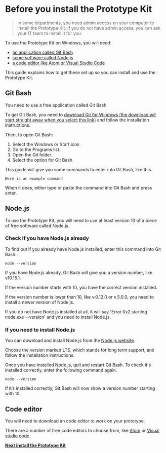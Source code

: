 # Before you install the Prototype Kit

> In some departments, you need admin access on your computer to install the Prototype Kit. If you do not have admin access, you can ask your IT team to install it for you.

To use the Prototype Kit on Windows, you will need:

- [an application called Git Bash](#git-bash)
- [some software called Node.js](#node)
- [a code editor like Atom or Visual Studio Code](#code-editor)

This guide explains how to get these set up so you can install and use the Prototype Kit.

## Git Bash

You need to use a free application called Git Bash.

To get Git Bash, you need to [download Git for Windows (the download will start straight away when you select this link)](https://git-scm.com/download/win) and follow the installation instructions.

Then, to open Git Bash:

1. Select the Windows or Start icon.
2. Go to the Programs list.
3. Open the Git folder.
4. Select the option for Git Bash.

This guide will give you some commands to enter into Git Bash, like this.

`Here is an example command`

When it does, either type or paste the command into Git Bash and press enter.

<h2 id="node"> Node.js </h2>

To use the Prototype Kit, you will need to use at least version 10 of a piece of free software called Node.js.

### Check if you have Node.js already

To find out if you already have Node.js installed, enter this command into Git Bash.

`node --version`

If you have Node.js already, Git Bash will give you a version number, like v10.15.1.

If the version number starts with 10, you have the correct version installed.

If the version number is lower than 10, like v.0.12.0 or v.5.0.0, you need to install a newer version of Node.js.

If you do not have Node.js installed at all, it will say 'Error 0x2 starting node.exe --version' and you need to install Node.js.

### If you need to install Node.js

You can download and install Node.js from the [Node.js website](https://nodejs.org/en/).

Choose the version marked LTS, which stands for long term support, and follow the installation instructions.

Once you have installed Node.js, quit and restart Git Bash. To check it's installed correctly, enter the following command again.

`node --version`

If it’s installed correctly, Git Bash will now show a version number starting with 10.

## Code editor

You will need to download an code editor to work on your prototype.

There are a number of free code editors to choose from, like [Atom](https://atom.io/)&nbsp;or&nbsp;[Visual studio code](https://code.visualstudio.com/).

**[Next install the Prototype Kit](/docs/get-started/windows-installation-guide/install-the-kit)**
